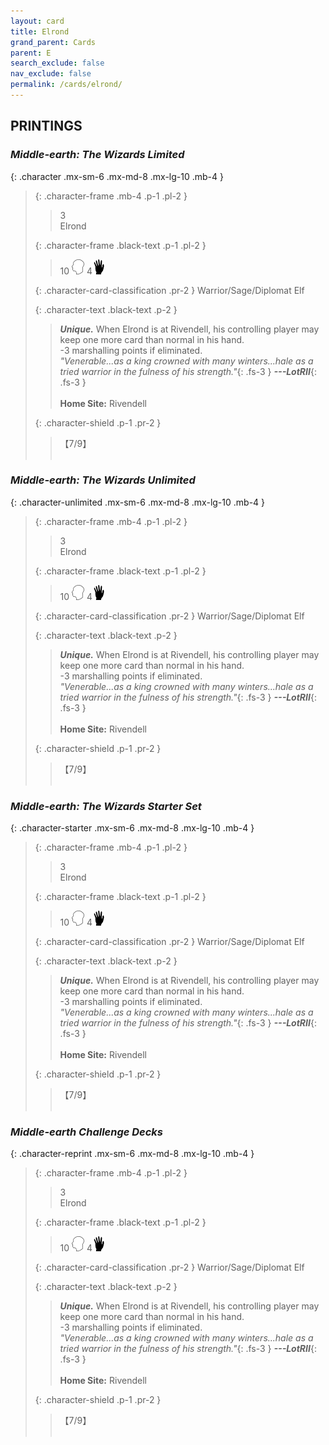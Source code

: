 ```yaml
---
layout: card
title: Elrond
grand_parent: Cards
parent: E
search_exclude: false
nav_exclude: false
permalink: /cards/elrond/
---
```


## PRINTINGS


### _Middle-earth: The Wizards Limited_

{: .character .mx-sm-6 .mx-md-8 .mx-lg-10 .mb-4 }
> {: .character-frame .mb-4 .p-1 .pl-2 }
> > <div class="card-mp">3</div>
> > <div class="character-card-name">Elrond</div>
>
> {: .character-frame .black-text .p-1 .pl-2 }
> > 10 ![](/assets/images/mind.svg) 4![](/assets/images/di.svg)
>
> {: .character-card-classification .pr-2 }
> Warrior/Sage/Diplomat Elf
>
> {: .character-text .black-text .p-2 }
> > _**Unique.**_ When Elrond is at Rivendell, his controlling player may keep one more card than normal in his hand. <br>-3 marshalling points if eliminated. <br>_"Venerable...as a king crowned with many winters...hale as a tried warrior in the fulness of his strength."_{: .fs-3 } ***---&#65279;LotRII***{: .fs-3 }  <br><br>**Home Site:** Rivendell 
>
> {: .character-shield .p-1 .pr-2 }
> > <div class="card-shield">【7/9】</div>
> > <div class="card-corruption">&nbsp;</div>

### _Middle-earth: The Wizards Unlimited_

{: .character-unlimited .mx-sm-6 .mx-md-8 .mx-lg-10 .mb-4 }
> {: .character-frame .mb-4 .p-1 .pl-2 }
> > <div class="card-mp">3</div>
> > <div class="character-card-name">Elrond</div>
>
> {: .character-frame .black-text .p-1 .pl-2 }
> > 10 ![](/assets/images/mind.svg) 4![](/assets/images/di.svg)
>
> {: .character-card-classification .pr-2 }
> Warrior/Sage/Diplomat Elf
>
> {: .character-text .black-text .p-2 }
> > _**Unique.**_ When Elrond is at Rivendell, his controlling player may keep one more card than normal in his hand. <br>-3 marshalling points if eliminated. <br>_"Venerable...as a king crowned with many winters...hale as a tried warrior in the fulness of his strength."_{: .fs-3 } ***---&#65279;LotRII***{: .fs-3 }  <br><br>**Home Site:** Rivendell 
>
> {: .character-shield .p-1 .pr-2 }
> > <div class="card-shield">【7/9】</div>
> > <div class="card-corruption">&nbsp;</div>

### _Middle-earth: The Wizards Starter Set_

{: .character-starter .mx-sm-6 .mx-md-8 .mx-lg-10 .mb-4 }
> {: .character-frame .mb-4 .p-1 .pl-2 }
> > <div class="card-mp">3</div>
> > <div class="character-card-name">Elrond</div>
>
> {: .character-frame .black-text .p-1 .pl-2 }
> > 10 ![](/assets/images/mind.svg) 4![](/assets/images/di.svg)
>
> {: .character-card-classification .pr-2 }
> Warrior/Sage/Diplomat Elf
>
> {: .character-text .black-text .p-2 }
> > _**Unique.**_ When Elrond is at Rivendell, his controlling player may keep one more card than normal in his hand. <br>-3 marshalling points if eliminated. <br>_"Venerable...as a king crowned with many winters...hale as a tried warrior in the fulness of his strength."_{: .fs-3 } ***---&#65279;LotRII***{: .fs-3 }  <br><br>**Home Site:** Rivendell 
>
> {: .character-shield .p-1 .pr-2 }
> > <div class="card-shield">【7/9】</div>
> > <div class="card-corruption">&nbsp;</div>

### _Middle-earth Challenge Decks_

{: .character-reprint .mx-sm-6 .mx-md-8 .mx-lg-10 .mb-4 }
> {: .character-frame .mb-4 .p-1 .pl-2 }
> > <div class="card-mp">3</div>
> > <div class="character-card-name">Elrond</div>
>
> {: .character-frame .black-text .p-1 .pl-2 }
> > 10 ![](/assets/images/mind.svg) 4![](/assets/images/di.svg)
>
> {: .character-card-classification .pr-2 }
> Warrior/Sage/Diplomat Elf
>
> {: .character-text .black-text .p-2 }
> > _**Unique.**_ When Elrond is at Rivendell, his controlling player may keep one more card than normal in his hand. <br>-3 marshalling points if eliminated. <br>_"Venerable...as a king crowned with many winters...hale as a tried warrior in the fulness of his strength."_{: .fs-3 } ***---&#65279;LotRII***{: .fs-3 }  <br><br>**Home Site:** Rivendell 
>
> {: .character-shield .p-1 .pr-2 }
> > <div class="card-shield">【7/9】</div>
> > <div class="card-corruption">&nbsp;</div>
